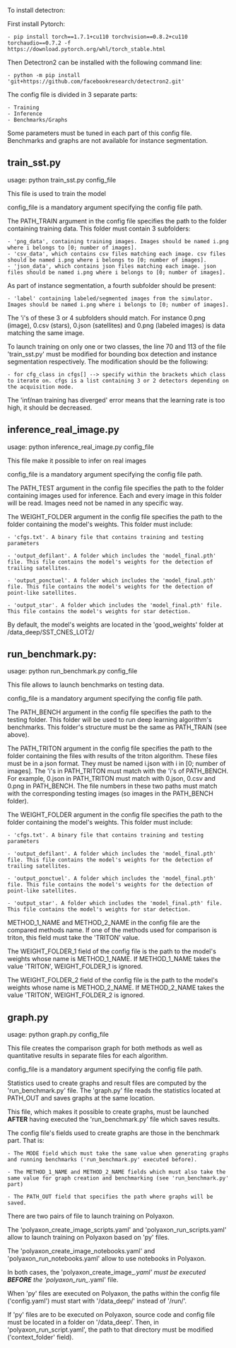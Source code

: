 To install detectron:

First install Pytorch:

    - pip install torch==1.7.1+cu110 torchvision==0.8.2+cu110 torchaudio==0.7.2 -f https://download.pytorch.org/whl/torch_stable.html

Then Detectron2 can be installed with the following command line:

    - python -m pip install 'git+https://github.com/facebookresearch/detectron2.git'

The config file is divided in 3 separate parts:

    - Training
    - Inference
    - Benchmarks/Graphs

Some parameters must be tuned in each part of this config file. Benchmarks and graphs are not available for instance segmentation.


## train_sst.py

usage: python train_sst.py config_file

This file is used to train the model

config_file is a mandatory argument specifying the config file path.

The PATH_TRAIN argument in the config file specifies the path to the folder containing training data. This folder must contain 3 subfolders:

    - 'png_data', containing training images. Images should be named i.png where i belongs to [0; number of images].
    - 'csv_data', which contains csv files matching each image. csv files should be named i.png where i belongs to [0; number of images].
    - 'json_data', which contains json files matching each image. json files should be named i.png where i belongs to [0; number of images].

As part of instance segmentation, a fourth subfolder should be present:

    - 'label' containing labeled/segmented images from the simulator. Images should be named i.png where i belongs to [0; number of images].

The 'i's of these 3 or 4 subfolders should match. For instance 0.png (image), 0.csv (stars), 0.json (satellites) and 0.png (labeled images) is data matching the same image.

To launch training on only one or two classes, the line 70 and 113 of the file 'train_sst.py' must be modified for bounding box detection and instance segmentation respectively. The modification should be the following:

    - for cfg_class in cfgs[] --> specify within the brackets which class to iterate on. cfgs is a list containing 3 or 2 detectors depending on the acquisition mode.

The 'inf/nan training has diverged' error means that the learning rate is too high, it should be decreased.


## inference_real_image.py

usage: python inference_real_image.py config_file

This file make it possible to infer on real images

config_file is a mandatory argument specifying the config file path.

The PATH_TEST argument in the config file specifies the path to the folder containing images used for inference. Each and every image in this folder will be read. Images need not be named in any specific way.

The WEIGHT_FOLDER argument in the config file specifies the path to the folder containing the model's weights. This folder must include:

    - 'cfgs.txt'. A binary file that contains training and testing parameters

    - 'output_defilant'. A folder which includes the 'model_final.pth' file. This file contains the model's weights for the detection of  trailing satellites.

    - 'output_ponctuel'. A folder which includes the 'model_final.pth' file. This file contains the model's weights for the detection of point-like satellites.

    - 'output_star'. A folder which includes the 'model_final.pth' file. This file contains the model's weights for star detection.

By default, the model's weights are located in the 'good_weights' folder at /data_deep/SST_CNES_LOT2/


## run_benchmark.py:

usage: python run_benchmark.py config_file

This file allows to launch benchmarks on testing data.

config_file is a mandatory argument specifying the config file path.

The PATH_BENCH argument in the config file specifies the path to the testing folder. This folder will be used to run deep learning algorithm's benchmarks. This folder's structure must be the same as PATH_TRAIN (see above).

The PATH_TRITON argument in the config file specifies the path to the folder containing the files with results of the triton algorithm. These files must be in a json format. They must be named i.json with i in [0; number of images]. The 'i's in PATH_TRITON must match with the 'i's of PATH_BENCH. For example, 0.json in PATH_TRITON must match with 0.json, 0.csv and 0.png in PATH_BENCH. The file numbers in these two paths must match with the corresponding testing images (so images in the PATH_BENCH folder).

The WEIGHT_FOLDER argument in the config file specifies the path to the folder containing the model's weights. This folder must include:

    - 'cfgs.txt'. A binary file that contains training and testing parameters

    - 'output_defilant'. A folder which includes the 'model_final.pth' file. This file contains the model's weights for the detection of  trailing satellites.

    - 'output_ponctuel'. A folder which includes the 'model_final.pth' file. This file contains the model's weights for the detection of point-like satellites.

    - 'output_star'. A folder which includes the 'model_final.pth' file. This file contains the model's weights for star detection.

METHOD_1_NAME and METHOD_2_NAME in the config file are the compared methods name. If one of the methods used for comparison is triton, this field must take the 'TRITON' value.

The WEIGHT_FOLDER_1 field of the config file is the path to the model's weights whose name is METHOD_1_NAME. If METHOD_1_NAME takes the value 'TRITON', WEIGHT_FOLDER_1 is ignored.

The WEIGHT_FOLDER_2 field of the config file is the path to the model's weights whose name is METHOD_2_NAME. If METHOD_2_NAME takes the value 'TRITON', WEIGHT_FOLDER_2 is ignored.

## graph.py

usage: python graph.py config_file

This file creates the comparison graph for both methods as well as quantitative results in separate files for each algorithm.

config_file is a mandatory argument specifying the config file path.

Statistics used to create graphs and result files are computed by the 'run_benchmark.py' file. The 'graph.py' file reads the statistics located at PATH_OUT and saves graphs at the same location.

This file, which makes it possible to create graphs, must be launched **AFTER** having executed the 'run_benchmark.py' file which saves results.

The config file's fields used to create graphs are those in the benchmark part. That is:

    - The MODE field which must take the same value when generating graphs and running benchmarks ('run_benchmark.py' executed before).

    - The METHOD_1_NAME and METHOD_2_NAME fields which must also take the same value for graph creation and benchmarking (see 'run_benchmark.py' part)

    - The PATH_OUT field that specifies the path where graphs will be saved.


There are two pairs of file to launch training on Polyaxon.

The 'polyaxon_create_image_scripts.yaml' and 'polyaxon_run_scripts.yaml' allow to launch training on Polyaxon based on 'py' files.

The 'polyaxon_create_image_notebooks.yaml' and 'polyaxon_run_notebooks.yaml' allow to use notebooks in Polyaxon.

In both cases, the 'polyaxon_create_image_*.yaml' must be executed **BEFORE** the 'polyaxon_run_*.yaml' file.

When 'py' files are executed on Polyaxon, the paths within the config file ('config.yaml') must start with '/data_deep/' instead of '/run/'.

If 'py' files are to be executed on Polyaxon, source code and config file must be located in a folder on '/data_deep'. Then, in 'polyaxon_run_script.yaml', the path to that directory must be modified ('context_folder' field).